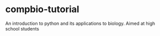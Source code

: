 # compbio-tutorial
An introduction to python and its applications to biology. Aimed at high school students
